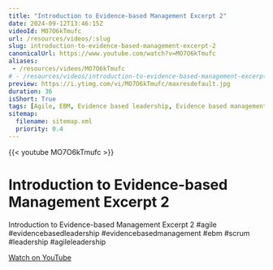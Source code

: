 ```yaml
---
title: "Introduction to Evidence-based Management Excerpt 2"
date: 2024-09-12T13:46:15Z
videoId: MO7O6kTmufc
url: /resources/videos/:slug
slug: introduction-to-evidence-based-management-excerpt-2
canonicalUrl: https://www.youtube.com/watch?v=MO7O6kTmufc
aliases:
 - /resources/videos/MO7O6kTmufc
# - /resources/videos/introduction-to-evidence-based-management-excerpt-2
preview: https://i.ytimg.com/vi/MO7O6kTmufc/maxresdefault.jpg
duration: 36
isShort: True
tags: [Agile, EBM, Evidence based leadership, Evidence based management, Scrum]
sitemap:
  filename: sitemap.xml
  priority: 0.4
---
```


{{< youtube MO7O6kTmufc >}}

# Introduction to Evidence-based Management Excerpt 2

Introduction to Evidence-based Management Excerpt 2 #agile #evidencebasedleadership #evidencebasedmanagement #ebm #scrum #leadership #agileleadership

[Watch on YouTube](https://www.youtube.com/watch?v=MO7O6kTmufc)

